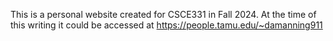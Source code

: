 This is a personal website created for CSCE331 in Fall 2024. At the time of this writing it could be accessed at https://people.tamu.edu/~damanning911
